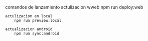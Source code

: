 comandos de lanzamiento
    actulizacion wweb
        npm run deploy:web

    actulizacion en local
        npm run preview:local
    
    actualizacion android
        npm run sync:android